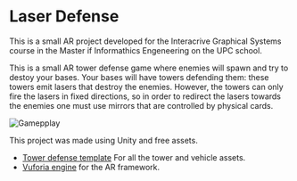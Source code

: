 # Laser Defense

This is a small AR project developed for the Interacrive Graphical Systems course in the Master if Informathics Engeneering on the UPC school.

This is a small AR tower defense game where enemies will spawn and try to destoy your bases. Your bases will have towers defending them: these towers emit lasers that destroy the enemies. However, the towers can only fire the lasers in fixed directions, so in order to redirect the lasers towards the enemies one must use mirrors that are controlled by physical cards.

![Gamepplay](laser_defense_footage.gif)

This project was made using Unity and free assets.
- [Tower defense template](https://assetstore.unity.com/packages/essentials/tutorial-projects/tower-defense-template-107692?srsltid=AfmBOooC5b3vytg4QyLVKIzngwVMhOzHDPisInm_lpLkHsID-TckrRcA) For all the tower and vehicle assets. 
- [Vuforia engine](https://developer.vuforia.com) for the AR framework.
